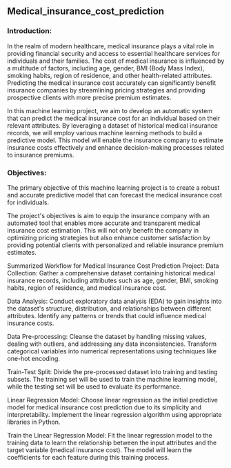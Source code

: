 ## Medical_insurance_cost_prediction

### Introduction:
In the realm of modern healthcare, medical insurance plays a vital role in providing financial security and access to essential healthcare services for individuals and their families. The cost of medical insurance is influenced by a multitude of factors, including age, gender, BMI (Body Mass Index), smoking habits, region of residence, and other health-related attributes. Predicting the medical insurance cost accurately can significantly benefit insurance companies by streamlining pricing strategies and providing prospective clients with more precise premium estimates.

In this machine learning project, we aim to develop an automatic system that can predict the medical insurance cost for an individual based on their relevant attributes. By leveraging a dataset of historical medical insurance records, we will employ various machine learning methods to build a predictive model. This model will enable the insurance company to estimate insurance costs effectively and enhance decision-making processes related to insurance premiums.

### Objectives:
The primary objective of this machine learning project is to create a robust and accurate predictive model that can forecast the medical insurance cost for individuals.

The project's objectives is aim to equip the insurance company with an automated tool that enables more accurate and transparent medical insurance cost estimation. This will not only benefit the company in optimizing pricing strategies but also enhance customer satisfaction by providing potential clients with personalized and reliable insurance premium estimates.

Summarized Workflow for Medical Insurance Cost Prediction Project:
Data Collection: Gather a comprehensive dataset containing historical medical insurance records, including attributes such as age, gender, BMI, smoking habits, region of residence, and medical insurance cost.

Data Analysis: Conduct exploratory data analysis (EDA) to gain insights into the dataset's structure, distribution, and relationships between different attributes. Identify any patterns or trends that could influence medical insurance costs.

Data Pre-processing: Cleanse the dataset by handling missing values, dealing with outliers, and addressing any data inconsistencies. Transform categorical variables into numerical representations using techniques like one-hot encoding.

Train-Test Split: Divide the pre-processed dataset into training and testing subsets. The training set will be used to train the machine learning model, while the testing set will be used to evaluate its performance.

Linear Regression Model: Choose linear regression as the initial predictive model for medical insurance cost prediction due to its simplicity and interpretability. Implement the linear regression algorithm using appropriate libraries in Python.

Train the Linear Regression Model: Fit the linear regression model to the training data to learn the relationship between the input attributes and the target variable (medical insurance cost). The model will learn the coefficients for each feature during this training process.
